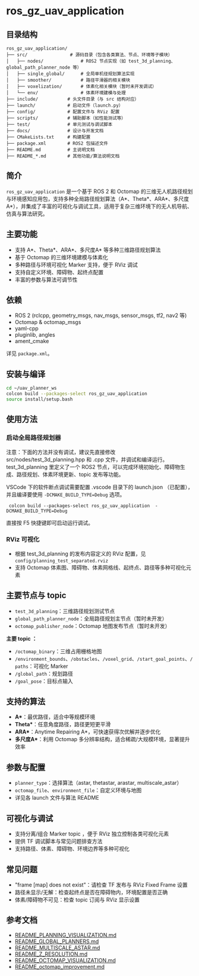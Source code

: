 # ros_gz_uav_application

## 目录结构

```
ros_gz_uav_application/
├── src/                # 源码目录（包含各类算法、节点、环境等子模块）
│   ├── nodes/              # ROS2 节点实现（如 test_3d_planning、global_path_planner_node 等）
│   ├── single_global/      # 全局单机径规划算法实现
│   ├── smoother/           # 路径平滑器的相关模块
│   ├── voxelization/       # 体素化相关模块（暂时未开发调试）
│   └── env/                # 体素环境建模与处理
├── include/           # 头文件目录（与 src 结构对应）
├── launch/            # 启动文件（launch.py）
├── config/            # 配置文件与 RViz 配置
├── scripts/           # 辅助脚本（如性能测试等）
├── test/              # 单元测试与调试脚本
├── docs/              # 设计与开发文档
├── CMakeLists.txt     # 构建配置
├── package.xml        # ROS2 包描述文件
├── README.md          # 主说明文档
├── README_*.md        # 其他功能/算法说明文档
```

## 简介

`ros_gz_uav_application` 是一个基于 ROS 2 和 Octomap 的三维无人机路径规划与环境感知应用包，支持多种全局路径规划算法（A*、Theta*、ARA*、多尺度A*），并集成了丰富的可视化与调试工具，适用于复杂三维环境下的无人机导航、仿真与算法研究。

## 主要功能

- 支持 A*、Theta*、ARA*、多尺度A* 等多种三维路径规划算法
- 基于 Octomap 的三维环境建模与体素化
- 多种路径与环境可视化 Marker 支持，便于 RViz 调试
- 支持自定义环境、障碍物、起终点配置
- 丰富的参数与算法可调节性

## 依赖

- ROS 2 (rclcpp, geometry_msgs, nav_msgs, sensor_msgs, tf2, nav2 等)
- Octomap & octomap_msgs
- yaml-cpp
- pluginlib, angles
- ament_cmake

详见 `package.xml`。

## 安装与编译

```bash
cd ~/uav_planner_ws
colcon build --packages-select ros_gz_uav_application
source install/setup.bash
```

## 使用方法

### 启动全局路径规划器

注意：下面的方法并没有调试，建议先直接修改 src/nodes/test_3d_planning.hpp 和 .cpp 文件，并调试和编译运行。test_3d_planning 里定义了一个 ROS2 节点，可以完成环境初始化、障碍物生成、路径规划、体素环境更新、topic 发布等功能。

VSCode 下的软件断点调试需要配置 .vscode 目录下的 launch.json （已配置），并且编译要使用 `-DCMAKE_BUILD_TYPE=Debug`  选项。

```
 colcon build --packages-select ros_gz_uav_application  -DCMAKE_BUILD_TYPE=Debug 
```

直接按 F5 快捷键即可启动运行调试。

<!-- ```bash
# 默认使用 A* 算法
ros2 launch ros_gz_uav_application global_planner.launch.py

# 使用 Theta* 算法
ros2 launch ros_gz_uav_application global_planner.launch.py planner_type:=thetastar

# 使用 ARA* 算法
ros2 launch ros_gz_uav_application global_planner.launch.py planner_type:=arastar
``` -->

<!-- ### 启动 3D 规划测试与可视化

```bash
ros2 launch ros_gz_uav_application planning_test_separated.launch.py
``` -->

### RViz 可视化

- 根据 test_3d_planning 的发布内容定义的 RViz 配置，见 `config/planning_test_separated.rviz`
- 支持 Octomap 体素图、障碍物、体素网格线、起终点、路径等多种可视化元素

## 主要节点与 topic 

- `test_3d_planning`：三维路径规划测试节点
- `global_path_planner_node`：全局路径规划主节点（暂时未开发）
- `octomap_publisher_node`：Octomap 地图发布节点（暂时未开发）

**主要 topic ：**
- `/octomap_binary`：三维占用栅格地图
- `/environment_bounds`、`/obstacles`、`/voxel_grid`、`/start_goal_points`、`/paths`：可视化 Marker
- `/global_path`：规划路径
- `/goal_pose`：目标点输入

## 支持的算法

- **A\***：最优路径，适合中等规模环境
- **Theta\***：任意角度路径，路径更短更平滑
- **ARA\***：Anytime Repairing A*，可快速获得次优解并逐步优化
- **多尺度A\***：利用 Octomap 多分辨率结构，适合稀疏/大规模环境，显著提升效率

## 参数与配置

- `planner_type`：选择算法（astar, thetastar, arastar, multiscale_astar）
- `octomap_file`、`environment_file`：自定义环境与地图
- 详见各 launch 文件与算法 README

## 可视化与调试

- 支持分离/组合 Marker  topic ，便于 RViz 独立控制各类可视化元素
- 提供 TF 调试脚本与常见问题排查方法
- 支持路径、体素、障碍物、环境边界等多种可视化

## 常见问题

- "frame [map] does not exist"：请检查 TF 发布与 RViz Fixed Frame 设置
- 路径未显示/无解：检查起终点是否在障碍物内，环境配置是否正确
- 体素/障碍物不可见：检查 topic 订阅与 RViz 显示设置

## 参考文档

- [README_PLANNING_VISUALIZATION.md](./README_PLANNING_VISUALIZATION.md)
- [README_GLOBAL_PLANNERS.md](./README_GLOBAL_PLANNERS.md)
- [README_MULTISCALE_ASTAR.md](./README_MULTISCALE_ASTAR.md)
- [README_Z_RESOLUTION.md](./README_Z_RESOLUTION.md)
- [README_OCTOMAP_VISUALIZATION.md](./README_OCTOMAP_VISUALIZATION.md)
- [README_octomap_improvement.md](./README_octomap_improvement.md)

